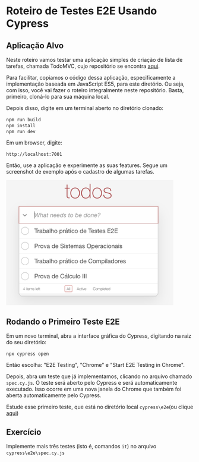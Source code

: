 # Roteiro de Testes E2E Usando Cypress

## Aplicação Alvo

Neste roteiro vamos testar uma aplicação simples de criação de lista de tarefas, chamada TodoMVC, cujo repositório se encontra [aqui](https://github.com/tastejs/todomvc).

Para facilitar, copiamos o código dessa aplicação, especificamente a implementação baseada em JavaScript ES5, para este diretório. Ou seja, com isso, você vai fazer o roteiro integralmente neste repositório. Basta, primeiro, cloná-lo para sua máquina local.

Depois disso, digite em um terminal aberto no diretório clonado:

```
npm run build
npm install
npm run dev
```

Em um browser, digite:

```
http://localhost:7001
```

Então, use a aplicação e experimente as suas features. Segue um screenshot de exemplo após o cadastro de algumas tarefas.

<img src="./screenshot.png" width="450" >


## Rodando o Primeiro Teste E2E

Em um novo terminal, abra a interface gráfica do Cypress, digitando na raiz do seu diretório:

```
npx cypress open
```

Então escolha: "E2E Testing", "Chrome" e "Start E2E Testing in Chrome".

Depois, abra um teste que já implementamos, clicando no arquivo chamado `spec.cy.js`. O teste será aberto pelo Cypress e será automaticamente executado. Isso ocorre em uma nova janela do Chrome que também foi aberta automaticamente pelo Cypress.

Estude esse primeiro teste, que está no diretório local `cypress\e2e`(ou clique [aqui](https://github.com/mtov/roteiro-cypress/blob/main/cypress/e2e/spec.cy.js))

## Exercício

Implemente mais três testes (isto é, comandos `it`) no arquivo `cypress\e2e\spec.cy.js`
